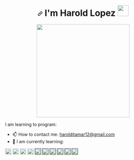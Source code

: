 <h1 align="center" dir="auto"><a id="user-content--hi-there-" class="anchor" aria-hidden="true" href="#-hi-there-"><svg class="octicon octicon-link" viewBox="0 0 16 16" version="1.1" width="16" height="16" aria-hidden="true"><path fill-rule="evenodd" d="M7.775 3.275a.75.75 0 001.06 1.06l1.25-1.25a2 2 0 112.83 2.83l-2.5 2.5a2 2 0 01-2.83 0 .75.75 0 00-1.06 1.06 3.5 3.5 0 004.95 0l2.5-2.5a3.5 3.5 0 00-4.95-4.95l-1.25 1.25zm-4.69 9.64a2 2 0 010-2.83l2.5-2.5a2 2 0 012.83 0 .75.75 0 001.06-1.06 3.5 3.5 0 00-4.95 0l-2.5 2.5a3.5 3.5 0 004.95 4.95l1.25-1.25a.75.75 0 00-1.06-1.06l-1.25 1.25a2 2 0 01-2.83 0z"></path></svg></a> I'm Harold Lopez <a target="_blank" rel="noopener noreferrer" href="https://camo.githubusercontent.com/e8e7b06ecf583bc040eb60e44eb5b8e0ecc5421320a92929ce21522dbc34c891/68747470733a2f2f6d656469612e67697068792e636f6d2f6d656469612f6876524a434c467a6361737252346961377a2f67697068792e676966"><img src="https://camo.githubusercontent.com/e8e7b06ecf583bc040eb60e44eb5b8e0ecc5421320a92929ce21522dbc34c891/68747470733a2f2f6d656469612e67697068792e636f6d2f6d656469612f6876524a434c467a6361737252346961377a2f67697068792e676966" width="35px" data-canonical-src="https://media.giphy.com/media/hvRJCLFzcasrR4ia7z/giphy.gif" style="max-width: 100%;"></a></h1>
<!-- <h1 align="center" dir="auto">Hi <g-emoji class="g-emoji" alias="wave" fallback-src="https://github.githubassets.com/images/icons/emoji/unicode/1f44b.png">👋</g-emoji>, I'm Harold Lopez</h1> -->
<div align="center">
  <img src="https://media0.giphy.com/media/bGgsc5mWoryfgKBx1u/giphy.gif?cid=6c09b952sz94i5inlz6y1f2g9ct7pgpxe79hy1rx3n0zlskv&ep=v1_gifs_search&rid=giphy.gif&ct=g" width="300" style="max-width: 100%;">
</div>


I am learning to program:


- 📫 How to contact me: harolditamar12@gmail.com
- 🌱 I am currently learning:
<!-- Aprendiendo a programar -->
<p dir="auto"><code><a target="_blank" rel="noopener noreferrer nofollow" href="https://cdn-icons-png.flaticon.com/128/732/732212.png"><img height="20" src="https://cdn-icons-png.flaticon.com/128/732/732212.png" style="max-width: 100%;"></a></code>
<code><a target="_blank" rel="noopener noreferrer nofollow" href="https://cdn-icons-png.flaticon.com/128/5968/5968282.png"><img height="20" src="https://cdn-icons-png.flaticon.com/128/5968/5968282.png" style="max-width: 100%;"></a></code>
<code><a target="_blank" rel="noopener noreferrer nofollow" href="https://cdn-icons-png.flaticon.com/512/2716/2716612.png"><img height="20" src="https://cdn-icons-png.flaticon.com/512/2716/2716612.png" style="max-width: 100%;"></a></code>
<code><a target="_blank" rel="noopener noreferrer nofollow" href="https://cdn-icons-png.flaticon.com/512/6132/6132219.png"><img height="20" src="https://cdn-icons-png.flaticon.com/512/6132/6132219.png" style="max-width: 100%;"></a></code>
<code><a target="_blank" rel="noopener noreferrer nofollow" href=""><img height="20" src="" style="max-width: 100%;"></a></code>
<code><a target="_blank" rel="noopener noreferrer nofollow" href=""><img height="20" src="" style="max-width: 100%;"></a></code>
<code><a target="_blank" rel="noopener noreferrer nofollow" href=""><img height="20" src="" style="max-width: 100%;"></a></code>
<code><a target="_blank" rel="noopener noreferrer nofollow" href=""><img height="20" src="" style="max-width: 100%;"></a></code>
<code><a target="_blank" rel="noopener noreferrer nofollow" href=""><img height="20" src="" style="max-width: 100%;"></a></code>
<code><a target="_blank" rel="noopener noreferrer nofollow" href=""><img height="20" src="" style="max-width: 100%;"></a></code></p>

 
 
 
<!--  Aqui pondre donde es mi experiencia labroal -->
 
<!-- <h2> Visitas</h2>
 -->
